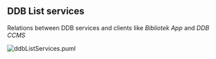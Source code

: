## DDB List services

Relations between DDB services and clients like *Bibliotek App* and *DDB CCMS*

![ddbListServices.puml](http://www.plantuml.com/plantuml/proxy?src=https://danskernesdigitalebibliotek.github.io/plantuml/listServices/ddbListServices.puml)
